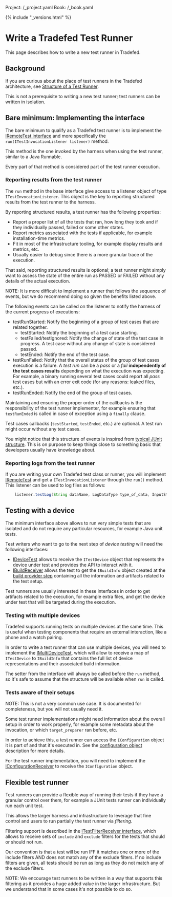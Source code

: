 Project: /_project.yaml
Book: /_book.yaml

{% include "_versions.html" %}

<!--
  Copyright 2019 The Android Open Source Project

  Licensed under the Apache License, Version 2.0 (the "License");
  you may not use this file except in compliance with the License.
  You may obtain a copy of the License at

      http://www.apache.org/licenses/LICENSE-2.0

  Unless required by applicable law or agreed to in writing, software
  distributed under the License is distributed on an "AS IS" BASIS,
  WITHOUT WARRANTIES OR CONDITIONS OF ANY KIND, either express or implied.
  See the License for the specific language governing permissions and
  limitations under the License.
-->

# Write a Tradefed Test Runner

This page describes how to write a new test runner in Tradefed.

## Background

If you are curious about the place of test runners in the Tradefed architecture,
see [Structure of a Test Runner](/devices/tech/test_infra/tradefed/architecture/advanced/test-runner).

This is not a prerequisite to writing a new test runner; test runners can be
written in isolation.

## Bare minimum: Implementing the interface

The bare minimum to qualify as a Tradefed test runner is to implement the
[IRemoteTest interface](https://android.googlesource.com/platform/tools/tradefederation/+/refs/heads/master/src/com/android/tradefed/testtype/IRemoteTest.java)
and more specifically the `run(ITestInvocationListener listener)` method.

This method is the one invoked by the harness when using the test runner,
similar to a Java Runnable.

Every part of that method is considered part of the test runner execution.

### Reporting results from the test runner

The `run` method in the base interface give access to a listener object of
type `ITestInvocationListener`. This object is the key to reporting structured
results from the test runner to the harness.

By reporting structured results, a test runner has the following properties:

*   Report a proper list of all the tests that ran, how long they took and if
    they individually passed, failed or some other states.
*   Report metrics associated with the tests if applicable, for example
    installation-time metrics.
*   Fit in most of the infrastructure tooling, for example display results and
    metrics, etc.
*   Usually easier to debug since there is a more granular trace of the
    execution.

That said, reporting structured results is optional; a test runner might
simply want to assess the state of the entire run as PASSED or FAILED without
any details of the actual execution.

NOTE: It is more difficult to implement a runner that follows the sequence of
events, but we do recommend doing so given the benefits listed above.

The following events can be called on the listener to notify the harness of the
current progress of executions:

*   testRunStarted: Notify the beginning of a group of test cases that are
    related together.
    *   testStarted: Notify the beginning of a test case starting.
    *   testFailed/testIgnored: Notify the change of state of the test case
        in progress. A test case without any change of state is considered
        passed.
    *   testEnded: Notify the end of the test case.
*   testRunFailed: Notify that the overall status of the group of test cases
    execution is a failure. A *test run* can be a *pass* or a *fail*
    **independently of the test cases results** depending on what the
    execution was expecting. For example, a binary running several test cases
    could report all *pass* test cases but with an error exit code (for any
    reasons: leaked files, etc.).
*   testRunEnded: Notify the end of the group of test cases.

Maintaining and ensuring the proper order of the callbacks is the
responsibility of the test runner implementer, for example ensuring that
`testRunEnded` is called in case of exception using a `finally` clause.

Test cases callbacks (`testStarted`, `testEnded`, etc.) are optional. A test
run might occur without any test cases.

You might notice that this structure of events is inspired from
[typical JUnit structure](https://junit.org/junit4/javadoc/4.12/org/junit/runner/notification/RunListener.html).
This is on purpose to keep things close to something basic that developers
usually have knowledge about.

### Reporting logs from the test runner

If you are writing your own Tradefed test class or runner, you will implement
[IRemoteTest](https://android.googlesource.com/platform/tools/tradefederation/+/refs/heads/master/src/com/android/tradefed/testtype/IRemoteTest.java)
and get a `ITestInvocationListener` through the `run()` method. This listener
can be used to log files as follows:

```java
    listener.testLog(String dataName, LogDataType type_of_data, InputStreamSource data);
```

## Testing with a device

The minimum interface above allows to run very simple tests that are isolated
and do not require any particular resources, for example Java unit tests.

Test writers who want to go to the next step of *device testing* will need the
following interfaces:

*   [IDeviceTest](https://android.googlesource.com/platform/tools/tradefederation/+/refs/heads/master/src/com/android/tradefed/testtype/IDeviceTest.java)
    allows to receive the `ITestDevice` object that represents the device under
    test and provides the API to interact with it.
*   [IBuildReceiver](https://android.googlesource.com/platform/tools/tradefederation/+/refs/heads/master/src/com/android/tradefed/testtype/IBuildReceiver.java)
    allows the test to get the `IBuildInfo` object created at the
    [build provider step](/devices/tech/test_infra/tradefed/architecture/build_provider)
    containing all the information and artifacts related to the test setup.

Test runners are usually interested in these interfaces in order to get
artifacts related to the execution, for example extra files, and get the
device under test that will be targeted during the execution.

### Testing with multiple devices

Tradefed supports running tests on multiple devices at the same time. This is
useful when testing components that require an external interaction, like a
phone and a watch pairing.

In order to write a test runner that can use multiple devices, you will need
to implement the
[IMultiDeviceTest](https://android.googlesource.com/platform/tools/tradefederation/+/refs/heads/master/src/com/android/tradefed/testtype/IMultiDeviceTest.java),
which will allow to receive a map of `ITestDevice` to `IBuildInfo` that contains
the full list of device representations and their associated build information.

The setter from the interface will always be called before the `run` method, so
it's safe to assume that the structure will be available when `run` is called.

### Tests aware of their setups

NOTE: This is not a very common use case. It is documented for completeness,
but you will not usually need it.

Some test runner implementations might need information about the overall setup
in order to work properly, for example some metadata about the invocation, or
which `target_preparer` ran before, etc.

In order to achieve this, a test runner can access the `IConfiguration` object
it is part of and that it's executed in. See the
[configuration object](/devices/tech/test_infra/tradefed/architecture/xml-config/config-object)
description for more details.

For the test runner implementation, you will need to implement the
[IConfigurationReceiver](https://android.googlesource.com/platform/tools/tradefederation/+/refs/heads/master/src/com/android/tradefed/config/IConfigurationReceiver.java)
to receive the `IConfiguration` object.

## Flexible test runner

Test runners can provide a flexible way of running their tests if they have a
granular control over them, for example a JUnit tests runner can individually
run each unit test.

This allows the larger harness and infrastructure to leverage that fine control
and users to run partially the test runner via *filtering*.

Filtering support is described in the
[ITestFilterReceiver interface](https://android.googlesource.com/platform/tools/tradefederation/+/refs/heads/master/src/com/android/tradefed/testtype/ITestFilterReceiver.java),
which allows to receive sets of `include` and `exclude` filters for the tests
that should or should not run.

Our convention is that a test will be run IFF it matches one or more of the
include filters AND does not match any of the exclude filters. If no include
filters are given, all tests should be run as long as they do not match any of
the exclude filters.

NOTE: We encourage test runners to be written in a way that supports this
filtering as it provides a huge added value in the larger infrastructure. But
we understand that in some cases it's not possible to do so.
